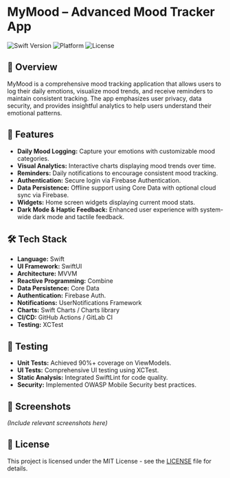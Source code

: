 # MyMood – Advanced Mood Tracker App

![Swift Version](https://img.shields.io/badge/swift-6.1-orange)
![Platform](https://img.shields.io/badge/platform-iOS-lightgrey)
![License](https://img.shields.io/badge/license-MIT-blue)

## 📱 Overview

MyMood is a comprehensive mood tracking application that allows users to log their daily emotions, visualize mood trends, and receive reminders to maintain consistent tracking. The app emphasizes user privacy, data security, and provides insightful analytics to help users understand their emotional patterns.

## 🚀 Features

- **Daily Mood Logging:** Capture your emotions with customizable mood categories.
- **Visual Analytics:** Interactive charts displaying mood trends over time.
- **Reminders:** Daily notifications to encourage consistent mood tracking.
- **Authentication:** Secure login via Firebase Authentication.
- **Data Persistence:** Offline support using Core Data with optional cloud sync via Firebase.
- **Widgets:** Home screen widgets displaying current mood stats.
- **Dark Mode & Haptic Feedback:** Enhanced user experience with system-wide dark mode and tactile feedback.

## 🛠️ Tech Stack

- **Language:** Swift
- **UI Framework:** SwiftUI
- **Architecture:** MVVM
- **Reactive Programming:** Combine
- **Data Persistence:** Core Data
- **Authentication:** Firebase Auth.
- **Notifications:** UserNotifications Framework
- **Charts:** Swift Charts / Charts library
- **CI/CD:** GitHub Actions / GitLab CI
- **Testing:** XCTest

## 🧪 Testing

- **Unit Tests:** Achieved 90%+ coverage on ViewModels.
- **UI Tests:** Comprehensive UI testing using XCTest.
- **Static Analysis:** Integrated SwiftLint for code quality.
- **Security:** Implemented OWASP Mobile Security best practices.

## 📸 Screenshots

*(Include relevant screenshots here)*

## 📄 License

This project is licensed under the MIT License - see the [LICENSE](LICENSE) file for details.
